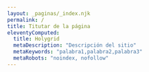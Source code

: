 ```yaml
---
layout: _paginas/_index.njk
permalink: /
title: Titutar de la página
eleventyComputed:
  title: Holygrid
  metaDescription: "Descripción del sitio"
  metaKeywords: "palabra1,palabra2,palabra3"
  metaRobots: "noindex, nofollow"
---
```

